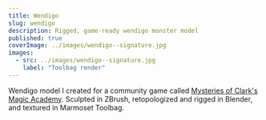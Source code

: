 ```yaml
---
title: Wendigo
slug: wendigo
description: Rigged, game-ready wendigo monster model
published: true
coverImage: ../images/wendigo--signature.jpg
images:
  - src: ../images/wendigo--signature.jpg
    label: "Toolbag render"
---
```


Wendigo model I created for a community game called [Mysteries of Clark's Magic Academy](https://chaoticplay.itch.io/clarks-magic-academy). Sculpted in ZBrush, retopologized and rigged in Blender, and textured in Marmoset Toolbag.